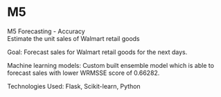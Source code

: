 # M5
M5 Forecasting - Accuracy  
Estimate the unit sales of Walmart retail goods

Goal: Forecast sales for Walmart retail goods for the next days.

Machine learning models: Custom built ensemble model which is able to forecast sales with lower WRMSSE score of 0.66282.

Technologies Used: Flask, Scikit-learn, Python
